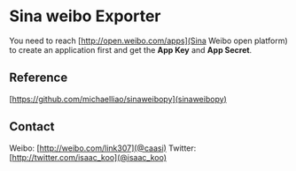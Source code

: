 Sina weibo Exporter
==============

You need to reach [http://open.weibo.com/apps](Sina Weibo open platform) to create an application first and get the **App Key** and **App Secret**.

Reference
--------------
[https://github.com/michaelliao/sinaweibopy](sinaweibopy)

Contact
--------------
Weibo: [http://weibo.com/link307](@caasi)
Twitter: [http://twitter.com/isaac_koo](@isaac_koo)
